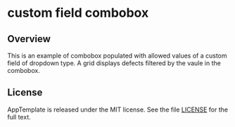 custom field combobox
=========================

## Overview

This is an example of combobox populated with allowed values of a custom field of dropdown type. A grid displays defects filtered by the vaule in the combobox.

## License

AppTemplate is released under the MIT license.  See the file [LICENSE](https://raw.github.com/RallyApps/AppTemplate/master/LICENSE) for the full text.
